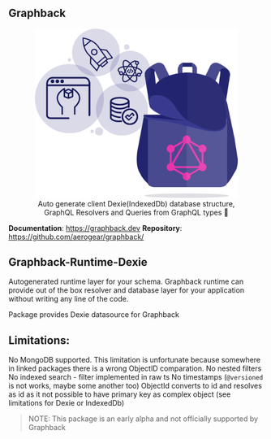 ## Graphback

<p align="center">
  <img width="400" src="https://raw.githubusercontent.com/aerogear/graphback/master/website/static/img/logo.png"/>
  <br/>
  Auto generate client Dexie(IndexedDb) database structure, <br/>
  GraphQL Resolvers and Queries from GraphQL types 🚀
</p>

**Documentation**: https://graphback.dev
**Repository**: https://github.com/aerogear/graphback/

## Graphback-Runtime-Dexie

Autogenerated runtime layer for your schema.
Graphback runtime can provide out of the box resolver and database layer for your application
without writing any line of the code.

Package provides Dexie datasource for Graphback

## Limitations:

No MongoDB supported. This limitation is unfortunate because somewhere in linked packages there is a wrong ObjectID comparation.
No nested filters
No indexed search - filter implemented in raw ts
No timestamps (`@versioned` is not works, maybe some another too)
ObjectId converts to id and resolves as id as it not possible to have primary key as complex object (see limitations for Dexie or IndexedDb)

> NOTE: This package is an early alpha and not officially supported by Graphback
